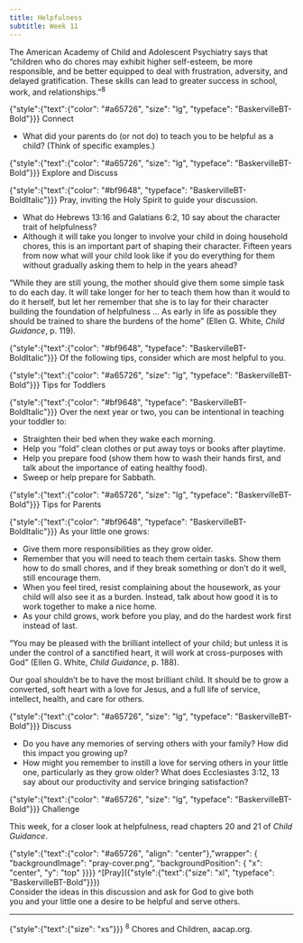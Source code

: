 ```yaml
---
title: Helpfulness
subtitle: Week 11
---
```


The American Academy of Child and Adolescent Psychiatry says that “children who do chores may exhibit higher self-esteem, be more responsible, and be better equipped to deal with frustration, adversity, and delayed gratification. These skills can lead to greater success in school, work, and relationships.”<sup>8</sup>

{"style":{"text":{"color": "#a65726", "size": "lg", "typeface": "BaskervilleBT-Bold"}}}
Connect

+ What did your parents do (or not do) to teach you to be helpful as a child? (Think of specific examples.)

{"style":{"text":{"color": "#a65726", "size": "lg", "typeface": "BaskervilleBT-Bold"}}}
Explore and Discuss

{"style":{"text":{"color": "#bf9648", "typeface": "BaskervilleBT-BoldItalic"}}}
Pray, inviting the Holy Spirit to guide your discussion.

+ What do Hebrews 13:16 and Galatians 6:2, 10 say about the character trait of helpfulness?
+ Although it will take you longer to involve your child in doing household chores, this is an important part of shaping their character. Fifteen years from now what will your child look like if you do everything for them without gradually asking them to help in the years ahead?

“While they are still young, the mother should give them some simple task to do each day. It will take longer for her to teach them how than it would to do it herself, but let her remember that she is to lay for their character building the foundation of helpfulness … As early in life as possible they should be trained to share the burdens of the home” (Ellen G. White, _Child Guidance_, p. 119). 

{"style":{"text":{"color": "#bf9648", "typeface": "BaskervilleBT-BoldItalic"}}}
Of the following tips, consider which are most helpful to you.

{"style":{"text":{"color": "#a65726", "size": "lg", "typeface": "BaskervilleBT-Bold"}}}
Tips for Toddlers

{"style":{"text":{"color": "#bf9648", "typeface": "BaskervilleBT-BoldItalic"}}}
Over the next year or two, you can be intentional in teaching your toddler to:

+ Straighten their bed when they wake each morning.
+ Help you “fold” clean clothes or put away toys or books after playtime.
+ Help you prepare food (show them how to wash their hands first, and talk about the importance of eating healthy food).
+ Sweep or help prepare for Sabbath.

{"style":{"text":{"color": "#a65726", "size": "lg", "typeface": "BaskervilleBT-Bold"}}}
Tips for Parents

{"style":{"text":{"color": "#bf9648", "typeface": "BaskervilleBT-BoldItalic"}}}
As your little one grows:

+ Give them more responsibilities as they grow older.
+ Remember that you will need to teach them certain tasks. Show them how to do small chores, and if they break something or don’t do it well, still encourage them.
+ When you feel tired, resist complaining about the housework, as your child will also see it as a burden. Instead, talk about how good it is to work together to make a nice home.
+ As your child grows, work before you play, and do the hardest work first instead of last.

“You may be pleased with the brilliant intellect of your child; but unless it is under the control of a sanctified heart, it will work at cross-purposes with God” (Ellen G. White, _Child Guidance_, p. 188).

Our goal shouldn’t be to have the most brilliant child. It should be to grow a converted, soft heart with a love for Jesus, and a full life of service, intellect, health, and care for others.

{"style":{"text":{"color": "#a65726", "size": "lg", "typeface": "BaskervilleBT-Bold"}}}
Discuss

+ Do you have any memories of serving others with your family? How did this impact you growing up?
+ How might you remember to instill a love for serving others in your little one, particularly as they grow older? What does Ecclesiastes 3:12, 13 say about our productivity and service bringing satisfaction?

{"style":{"text":{"color": "#a65726", "size": "lg", "typeface": "BaskervilleBT-Bold"}}}
Challenge

This week, for a closer look at helpfulness, read chapters 20 and 21 of _Child Guidance_.

{"style":{"text":{"color": "#a65726", "align": "center"},"wrapper": { "backgroundImage": "pray-cover.png", "backgroundPosition": { "x": "center", "y": "top" }}}}
^[Pray]({"style":{"text":{"size": "xl", "typeface": "BaskervilleBT-Bold"}}})\
Consider the ideas in this discussion and ask for God to give both\
you and your little one a desire to be helpful and serve others.

---

{"style":{"text":{"size": "xs"}}}
<sup>8</sup> Chores and Children, aacap.org.